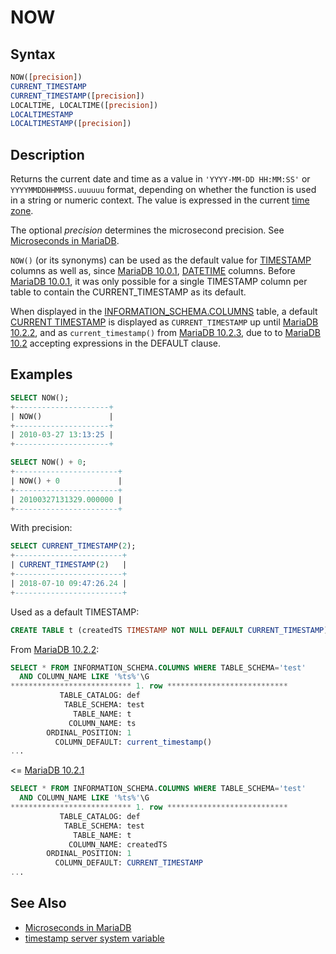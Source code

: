 # NOW

## Syntax

```sql
NOW([precision])
CURRENT_TIMESTAMP
CURRENT_TIMESTAMP([precision])
LOCALTIME, LOCALTIME([precision])
LOCALTIMESTAMP
LOCALTIMESTAMP([precision])
```

## Description

Returns the current date and time as a value in `'YYYY-MM-DD HH:MM:SS'`
or `YYYYMMDDHHMMSS.uuuuuu` format, depending on whether the function is
used in a string or numeric context. The value is expressed in the
current [time zone](/columns-storage-engines-and-plugins/data-types/string-data-types/character-sets/internationalization-and-localization/time-zones).

The optional <em>precision</em> determines the microsecond precision. See [Microseconds in MariaDB](/built-in-functions/date-time-functions/microseconds-in-mariadb).

`NOW()` (or its synonyms) can be used as the default value for [TIMESTAMP](/columns-storage-engines-and-plugins/data-types/date-and-time-data-types/timestamp) columns as well as, since [MariaDB 10.0.1](/kb/en/mariadb-1001-release-notes/), [DATETIME](/columns-storage-engines-and-plugins/data-types/date-and-time-data-types/datetime) columns. Before [MariaDB 10.0.1](/kb/en/mariadb-1001-release-notes/), it was only possible for a single TIMESTAMP column per table to contain the CURRENT_TIMESTAMP as its default.

When displayed in the [INFORMATION_SCHEMA.COLUMNS](/kb/en/information-schema-columns-table/) table, a default [CURRENT TIMESTAMP](/built-in-functions/date-time-functions/current_timestamp) is displayed as `CURRENT_TIMESTAMP` up until [MariaDB 10.2.2](/kb/en/mariadb-1022-release-notes/), and as `current_timestamp()` from [MariaDB 10.2.3](/kb/en/mariadb-1023-release-notes/), due to to [MariaDB 10.2](/kb/en/what-is-mariadb-102/) accepting expressions in the DEFAULT clause.

## Examples

```sql
SELECT NOW();
+---------------------+
| NOW()               |
+---------------------+
| 2010-03-27 13:13:25 |
+---------------------+

SELECT NOW() + 0;
+-----------------------+
| NOW() + 0             |
+-----------------------+
| 20100327131329.000000 |
+-----------------------+
```

With precision:

```sql
SELECT CURRENT_TIMESTAMP(2);
+------------------------+
| CURRENT_TIMESTAMP(2)   |
+------------------------+
| 2018-07-10 09:47:26.24 |
+------------------------+
```

Used as a default TIMESTAMP:

```sql
CREATE TABLE t (createdTS TIMESTAMP NOT NULL DEFAULT CURRENT_TIMESTAMP);
```

From [MariaDB 10.2.2](/kb/en/mariadb-1022-release-notes/):

```sql
SELECT * FROM INFORMATION_SCHEMA.COLUMNS WHERE TABLE_SCHEMA='test'
  AND COLUMN_NAME LIKE '%ts%'\G
*************************** 1. row ***************************
           TABLE_CATALOG: def
            TABLE_SCHEMA: test
              TABLE_NAME: t
             COLUMN_NAME: ts
        ORDINAL_POSITION: 1
          COLUMN_DEFAULT: current_timestamp()
...
```

&lt;= [MariaDB 10.2.1](/kb/en/mariadb-1021-release-notes/)

```sql
SELECT * FROM INFORMATION_SCHEMA.COLUMNS WHERE TABLE_SCHEMA='test'
  AND COLUMN_NAME LIKE '%ts%'\G
*************************** 1. row ***************************
           TABLE_CATALOG: def
            TABLE_SCHEMA: test
              TABLE_NAME: t
             COLUMN_NAME: createdTS
        ORDINAL_POSITION: 1
          COLUMN_DEFAULT: CURRENT_TIMESTAMP
...
```

## See Also

- [Microseconds in MariaDB](/built-in-functions/date-time-functions/microseconds-in-mariadb)
- [timestamp server system variable](/kb/en/server-system-variables/#timestamp)